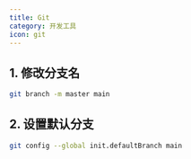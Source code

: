 ```yaml
---
title: Git
category: 开发工具
icon: git
---
```


## 1. 修改分支名
```bash
git branch -m master main
```

## 2. 设置默认分支
```bash
git config --global init.defaultBranch main
```